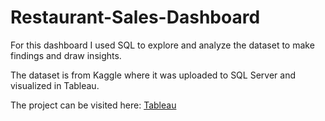# Restaurant-Sales-Dashboard

For this dashboard I used SQL to explore and analyze the dataset to make findings and draw insights.

The dataset is from Kaggle where it was uploaded to SQL Server and visualized in Tableau.

The project can be visited here: [Tableau](https://public.tableau.com/views/RestaurantSalesPerformance_17062290632400/Dashboard1?:language=en-US&:display_count=n&:origin=viz_share_link)
